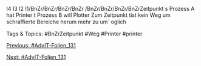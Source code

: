 I4 I3 I2 I1/BnZr/BnZr/BnZr/BnZr
/BnZr/BnZr/BnZr/BnZrZeitpunkt
s Prozess A hat Printer
t Prozess B will Plotter
Zum Zeitpunkt tist kein Weg um schraﬃerte Bereiche herum mehr zu um¨oglich

   Tags & Topics:
   #BnZrZeitpunkt
   #Weg
   #Printer
   #printer

[Previous: #AdvIT-Folien_131](AdvIT-Folien_131.md)

[Next: #AdvIT-Folien_131](AdvIT-Folien_131.md)